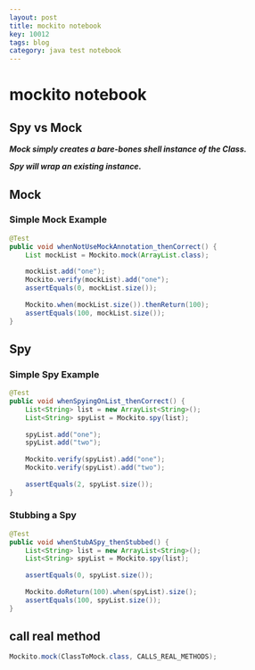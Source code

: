 ```yaml
---
layout: post
title: mockito notebook
key: 10012
tags: blog
category: java test notebook
---
```


# mockito notebook

## Spy vs Mock

***Mock simply creates a bare-bones shell instance of the Class.***

***Spy will wrap an existing instance.***

## Mock

### Simple Mock Example

```java
@Test
public void whenNotUseMockAnnotation_thenCorrect() {
    List mockList = Mockito.mock(ArrayList.class);
     
    mockList.add("one");
    Mockito.verify(mockList).add("one");
    assertEquals(0, mockList.size());
 
    Mockito.when(mockList.size()).thenReturn(100);
    assertEquals(100, mockList.size());
}
```

## Spy

### Simple Spy Example

```java
@Test
public void whenSpyingOnList_thenCorrect() {
    List<String> list = new ArrayList<String>();
    List<String> spyList = Mockito.spy(list);
 
    spyList.add("one");
    spyList.add("two");
 
    Mockito.verify(spyList).add("one");
    Mockito.verify(spyList).add("two");
 
    assertEquals(2, spyList.size());
}

```

### Stubbing a Spy

```java
@Test
public void whenStubASpy_thenStubbed() {
    List<String> list = new ArrayList<String>();
    List<String> spyList = Mockito.spy(list);
 
    assertEquals(0, spyList.size());
 
    Mockito.doReturn(100).when(spyList).size();
    assertEquals(100, spyList.size());
}
```


## call real method

```java
Mockito.mock(ClassToMock.class, CALLS_REAL_METHODS);
```


